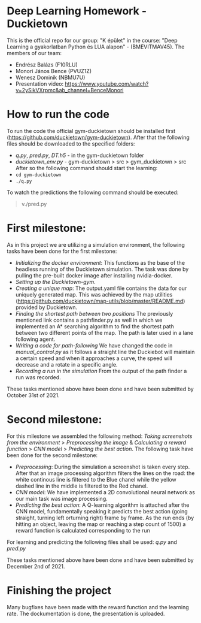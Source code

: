# Deep Learning Homework - Duckietown
This is the official repo for our group: "K épület" in the course: "Deep Learning a gyakorlatban Python és LUA alapon" - (BMEVITMAV45). The members of our team:
- Endrész Balázs (F10RLU)
- Monori János Bence (PVUZ1Z)
- Wenesz Dominik (NBMU7U)
- Presentation video: https://www.youtube.com/watch?v=2ySikVXrpmc&ab_channel=BenceMonori

# How to run the code
To run the code the official gym-duckietown should be installed first (https://github.com/duckietown/gym-duckietown). After that the following files should be downloaded to the specified folders:
- *q.py*, *pred.py*, *DT.h5* - in the gym-duckietown folder
- *duckietown_env.py* - gym-duckietown > src > gym_duckietown > src
After so the following command should start the learning:
- `cd gym-duckietown`
- `./q.py`

To watch the predictions the following command should be executed:
> v./pred.py

# First milestone:
As in this project we are utilizing a simulation environment, the following tasks have been done for the first milestone:
- *Initializing the docker environment*: This functions as the base of the headless running of the Duckietown simulation. The task was done by pulling the pre-built docker image after installing nvidia-docker.
- *Setting up the Duckietown-gym*. 
- *Creating a unique map*: The output.yaml file contains the data for our uniquely generated map. This was achieved by the map utilities (https://github.com/duckietown/map-utils/blob/master/README.md) provided by Duckietown.
- *Finding the shortest path between two positions* The previously mentioned link contains a pathfinder.py as well in which we implemented an A* searching algorithm to find the shortest path between two different points of the map. The path is later used in a lane following agent.
- *Writing a code for path-following* We have changed the code in *manual_control.py* as it follows a straight line the Duckiebot will maintain a certain speed and when it approaches a curve, the speed will decrease and a rotate in a specific angle.
- *Recording a run in the simulation* From the output of the path finder a run was recorded. 

These tasks mentioned above have been done and have been submitted by October 31st of 2021.

# Second milestone:
For this milestone we assembled the following method: *Taking screenshots from the environment* > *Preprocessing the image* & *Calculating a reward function* > *CNN model* > *Predicting the best action*. The following task have been done for the second milestone:
- *Preprocessing*: During the simulation a screenshot is taken every step. After that an image processing algorithm filters the lines on the road: the white continous line is filtered to the Blue chanel while the yellow dashed line in the middle is filtered to the Red chanel.
- *CNN model*: We have implemented a 2D convolutional neural network as our main task was image processing. 
- *Predicting the best action*: A Q-learning algorithm is attached after the CNN model, fundamentally speaking it predicts the best action (going straight, turning left orturning right) frame by frame. As the run ends (by hitting an object, leaving the map or reaching a step count of 1500) a reward function is calculated corresponding to the run

For learning and predicting the following files shall be used: *q.py* and *pred.py*

 These tasks mentioned above have been done and have been submitted by December 2nd of 2021.

# Finishing the project
Many bugfixes have been made with the reward function and the learning rate. The dockumentation is done, the presentation is uploaded.

